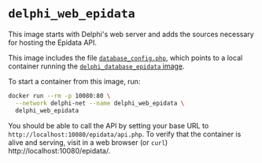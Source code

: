 # `delphi_web_epidata`

This image starts with Delphi's web server and adds the sources necessary for
hosting the Epidata API.

This image includes the file
[`database_config.php`](assets/database_config.php), which points to a local
container running the
[`delphi_database_epidata` image](../../database/epidata/README.md).

To start a container from this image, run:

```bash
docker run --rm -p 10080:80 \
  --network delphi-net --name delphi_web_epidata \
  delphi_web_epidata
```

You should be able to call the API by setting your base URL to
`http://localhost:10080/epidata/api.php`. To verify that the container is alive
and serving, visit in a web browser (or `curl`)
http://localhost:10080/epidata/.
